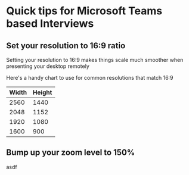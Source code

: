 # Quick tips for Microsoft Teams based Interviews

## Set your resolution to 16:9 ratio

Setting your resolution to 16:9 makes things scale much smoother when presenting your desktop remotely

Here's a handy chart to use for common resolutions that match 16:9

| Width | Height |
| ----- | ------ |
| 2560  | 1440   |
| 2048  | 1152   |
| 1920  | 1080   |
| 1600  | 900    |

## Bump up your zoom level to 150%

asdf


